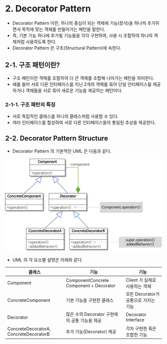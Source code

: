 # 2. Decorator Pattern
- Decorator Pattern 이란, 하나의 중심이 되는 객체에 기능(장식)을 하나씩 추가하면서 목적에 맞는 객체를 만들어가는 패턴을 말한다.
- 즉, 기본 기능 하나에 추가될 기능들을 각각 구현하여, 사용 시 조합하여 하나의 객체처럼 사용하도록 한다.
- Decorator Pattern 은 구조(Structural Pattern)에 속한다.

## 2-1. 구조 패턴이란?
- 구조 패턴이란 객체를 조합하여 더 큰 객체를 조합해 나아가는 패턴을 의미한다.
- 예를 들어 서로 다른 인터페이스를 지닌 2개의 객체를 묶어 단일 인터페이스를 제공하거나 객체들을 서로 묶어 새로운 기능을 제공하는 패턴이다.

### 2-1-1. 구조 패턴의 특징
- 서로 독립적인 클래스를 하나의 클래스처럼 사용할 수 있다.
- 여러 인터페이스를 합성하여 서로 다른 인터페이스들의 통일된 추상을 제공한다.

## 2-2. Decorator Pattern Structure
- Decorator Pattern 의 기본적인 UML 은 다음과 같다.
<p align="center">
  <img src="./images/decorator-pattern.png" />
</p>

- UML 의 각 요소별 설명은 아래와 같다.

|클래스|기능|기능|
|---|---|---|
|Component|ComponentConcrete Component + Decorator|Client 가 실제로 사용하는 객체|
|ConcreteComponent|기본 기능을 구현한 클래스|모든 Decorator가 공통으로 가지는 기능
|Decorator|많은 수의 Decorator 구현체의 공통 기능을 제공|Decorator Interface|
|ConcreteDecoratorA, ConcreteDecoratorB|추가 기능(Decorator) 제공|각자 구현한 혹은 조합한 기능|

